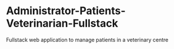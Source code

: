 # Administrator-Patients-Veterinarian-Fullstack
Fullstack web application to manage patients in a veterinary centre
